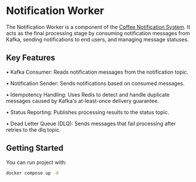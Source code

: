 # Notification Worker

The Notification Worker is a component of the <a href="https://github.com/coffee-proj/notification">Coffee Notification System</a>. It acts as the final processing stage by consuming notification messages from Kafka, sending notifications to end users, and managing message statuses.

## Key Features

• Kafka Consumer: Reads notification messages from the notification topic.

• Notification Sender: Sends notifications based on consumed messages.

• Idempotency Handling: Uses Redis to detect and handle duplicate messages caused by Kafka's at-least-once delivery guarantee.

• Status Reporting: Publishes processing results to the status topic.

• Dead Letter Queue (DLQ): Sends messages that fail processing after retries to the dlq topic.

## Getting Started

You can run project with:

```zsh
docker compose up -d
```